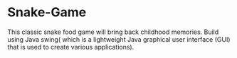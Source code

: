 # Snake-Game
This classic snake food game will bring back childhood memories.  Build using Java swing( which is a lightweight Java graphical user interface (GUI) that is used to create various applications).
